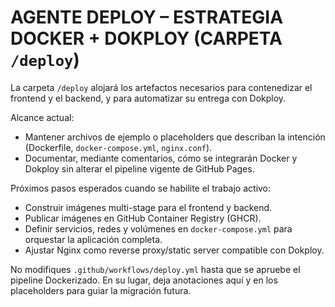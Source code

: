 # AGENTE DEPLOY – ESTRATEGIA DOCKER + DOKPLOY (CARPETA `/deploy`)

La carpeta `/deploy` alojará los artefactos necesarios para contenedizar el frontend y el backend, y para automatizar su entrega con Dokploy.

Alcance actual:
- Mantener archivos de ejemplo o placeholders que describan la intención (Dockerfile, `docker-compose.yml`, `nginx.conf`).
- Documentar, mediante comentarios, cómo se integrarán Docker y Dokploy sin alterar el pipeline vigente de GitHub Pages.

Próximos pasos esperados cuando se habilite el trabajo activo:
- Construir imágenes multi-stage para el frontend y backend.
- Publicar imágenes en GitHub Container Registry (GHCR).
- Definir servicios, redes y volúmenes en `docker-compose.yml` para orquestar la aplicación completa.
- Ajustar Nginx como reverse proxy/static server compatible con Dokploy.

No modifiques `.github/workflows/deploy.yml` hasta que se apruebe el pipeline Dockerizado. En su lugar, deja anotaciones aquí y en los placeholders para guiar la migración futura.

